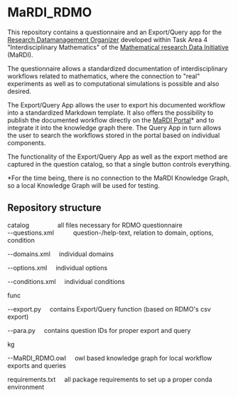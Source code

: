 # MaRDI_RDMO

This repository contains a questionnaire and an Export/Query app for the [Research Datamanagement Organizer](https://rdmorganiser.github.io/) developed within Task Area 4 "Interdisciplinary Mathematics" of the [Mathematical research Data Initiative](https://www.mardi4nfdi.de/about/mission) (MaRDI). 

The questionnaire allows a standardized documentation of interdisciplinary workflows related to mathematics, where the connection to "real" experiments as well as to computational simulations is possible and also desired.

The Export/Query App allows the user to export his documented workflow into a standardized Markdown template. It also offers the possibility to publish the documented workflow directly on the [MaRDI Portal](https://portal.mardi4nfdi.de/wiki/Portal)* and to integrate it into the knowledge graph there. The Query App in turn allows the user to search the workflows stored in the portal based on individual components. 

The functionality of the Export/Query App as well as the export method are captured in the question catalog, so that a single button controls everything. 

*For the time being, there is no connection to the MaRDI Knowledge Graph, so a local Knowledge Graph will be used for testing.

## Repository structure

  catalog &emsp;&emsp;&emsp;&emsp; all files necessary for RDMO questionnaire <br>
  --questions.xml &nbsp;&nbsp;&nbsp;&nbsp;&nbsp;&nbsp;&nbsp;&nbsp;&nbsp; question-/help-text, relation to domain, options, condition
  
  --domains.xml&nbsp;&nbsp;&nbsp;&nbsp;&nbsp;individual domains
  
  --options.xml&nbsp;&nbsp;&nbsp;&nbsp;&nbsp;individual options
  
  --conditions.xml&nbsp;&nbsp;&nbsp;&nbsp;&nbsp;individual conditions
  
  func
  
  --export.py&nbsp;&nbsp;&nbsp;&nbsp;&nbsp;contains Export/Query function (based on RDMO's csv export) 
  
  --para.py&nbsp;&nbsp;&nbsp;&nbsp;&nbsp;contains question IDs for proper export and query
  
  kg
  
  --MaRDI_RDMO.owl&nbsp;&nbsp;&nbsp;&nbsp;&nbsp;owl based knowledge graph for local workflow exports and queries
  
  requirements.txt&nbsp;&nbsp;&nbsp;&nbsp;&nbsp;all package requirements to set up a proper conda environment

